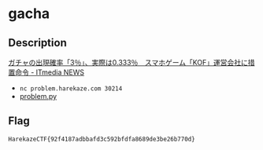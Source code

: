 # gacha

## Description

[ガチャの出現確率「3％」、実際は0.333％　スマホゲーム「KOF」運営会社に措置命令 - ITmedia NEWS](http://www.itmedia.co.jp/news/articles/1801/26/news125.html)


- `nc problem.harekaze.com 30214`
- [problem.py](attachments/problem.py)

## Flag

```
HarekazeCTF{92f4187adbbafd3c592bfdfa8689de3be26b770d}
```